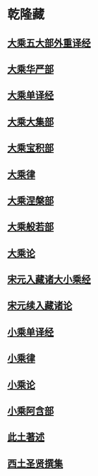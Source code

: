 # 乾隆藏

## [大乘五大部外重译经](宗教\佛藏\乾隆藏\大乘五大部外重译经)

## [大乘华严部](宗教\佛藏\乾隆藏\大乘华严部)

## [大乘单译经](宗教\佛藏\乾隆藏\大乘单译经)

## [大乘大集部](宗教\佛藏\乾隆藏\大乘大集部)

## [大乘宝积部](宗教\佛藏\乾隆藏\大乘宝积部)

## [大乘律](宗教\佛藏\乾隆藏\大乘律)

## [大乘涅槃部](宗教\佛藏\乾隆藏\大乘涅槃部)

## [大乘般若部](宗教\佛藏\乾隆藏\大乘般若部)

## [大乘论](宗教\佛藏\乾隆藏\大乘论)

## [宋元入藏诸大小乘经](宗教\佛藏\乾隆藏\宋元入藏诸大小乘经)

## [宋元续入藏诸论](宗教\佛藏\乾隆藏\宋元续入藏诸论)

## [小乘单译经](宗教\佛藏\乾隆藏\小乘单译经)

## [小乘律](宗教\佛藏\乾隆藏\小乘律)

## [小乘论](宗教\佛藏\乾隆藏\小乘论)

## [小乘阿含部](宗教\佛藏\乾隆藏\小乘阿含部)

## [此土著述](宗教\佛藏\乾隆藏\此土著述)

## [西土圣贤撰集](宗教\佛藏\乾隆藏\西土圣贤撰集)

